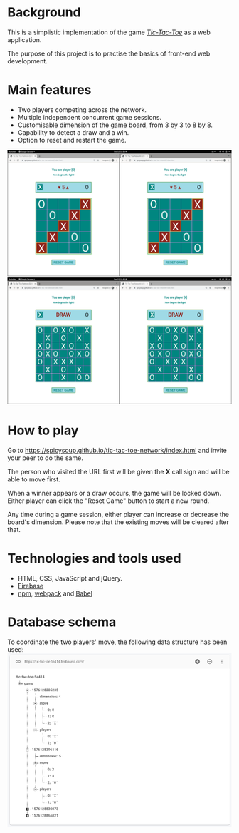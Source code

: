 # Background
This is a simplistic implementation of the game _[Tic-Tac-Toe](https://en.wikipedia.org/wiki/Tic-tac-toe)_ as a web application.

The purpose of this project is to practise the basics of front-end web development. 

# Main features
* Two players competing across the network.
* Multiple independent concurrent game sessions.
* Customisable dimension of the game board, from 3 by 3 to 8 by 8.
* Capability to detect a draw and a win.
* Option to reset and restart the game.

<img src="./docs/images/board-1.png" width="800">
<img src="./docs/images/board-2.png" width="800">

# How to play
Go to https://spicysoup.github.io/tic-tac-toe-network/index.html and invite your peer to do the same.

The person who visited the URL first will be given the __X__ call sign and will be able to move first.

When a winner appears or a draw occurs, the game will be locked down. Either player can click the "Reset Game" button to start a new round.

Any time during a game session, either player can increase or decrease the board's dimension. Please note that the existing moves will be cleared after that.

# Technologies and tools used
* HTML, CSS, JavaScript and jQuery.
* [Firebase](https://firebase.google.com)
* [npm](https://www.npmjs.com), [webpack](https://webpack.js.org) and [Babel](https://babeljs.io)

# Database schema
To coordinate the two players' move, the following data structure has been used:
![database schema](/docs/images/database-new.png)